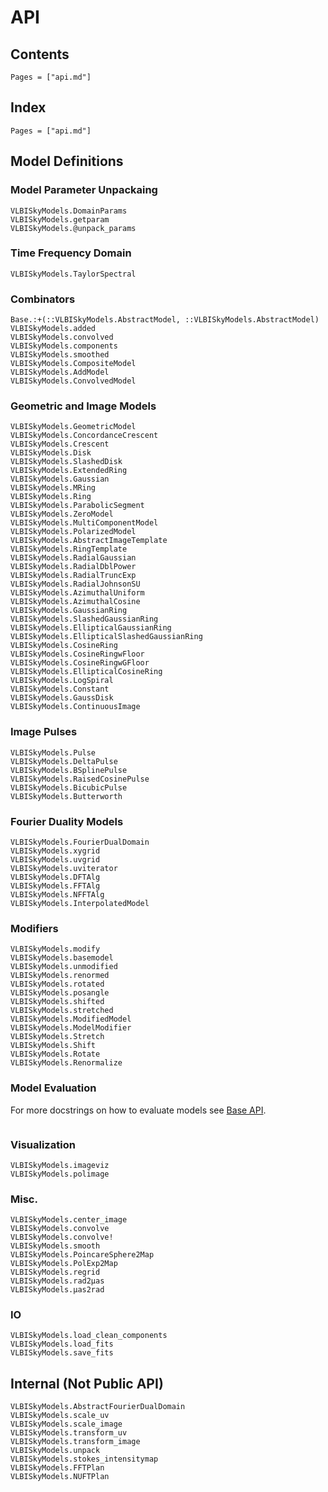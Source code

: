 # API

## Contents

```@contents
Pages = ["api.md"]
```

## Index

```@index
Pages = ["api.md"]
```

## Model Definitions

### Model Parameter Unpackaing

```@docs
VLBISkyModels.DomainParams
VLBISkyModels.getparam
VLBISkyModels.@unpack_params
```

### Time Frequency Domain

```@docs
VLBISkyModels.TaylorSpectral
```

### Combinators

```@docs
Base.:+(::VLBISkyModels.AbstractModel, ::VLBISkyModels.AbstractModel)
VLBISkyModels.added
VLBISkyModels.convolved
VLBISkyModels.components
VLBISkyModels.smoothed
VLBISkyModels.CompositeModel
VLBISkyModels.AddModel
VLBISkyModels.ConvolvedModel
```

### Geometric and Image Models

```@docs
VLBISkyModels.GeometricModel
VLBISkyModels.ConcordanceCrescent
VLBISkyModels.Crescent
VLBISkyModels.Disk
VLBISkyModels.SlashedDisk
VLBISkyModels.ExtendedRing
VLBISkyModels.Gaussian
VLBISkyModels.MRing
VLBISkyModels.Ring
VLBISkyModels.ParabolicSegment
VLBISkyModels.ZeroModel
VLBISkyModels.MultiComponentModel
VLBISkyModels.PolarizedModel
VLBISkyModels.AbstractImageTemplate
VLBISkyModels.RingTemplate
VLBISkyModels.RadialGaussian
VLBISkyModels.RadialDblPower
VLBISkyModels.RadialTruncExp
VLBISkyModels.RadialJohnsonSU
VLBISkyModels.AzimuthalUniform
VLBISkyModels.AzimuthalCosine
VLBISkyModels.GaussianRing
VLBISkyModels.SlashedGaussianRing
VLBISkyModels.EllipticalGaussianRing
VLBISkyModels.EllipticalSlashedGaussianRing
VLBISkyModels.CosineRing
VLBISkyModels.CosineRingwFloor
VLBISkyModels.CosineRingwGFloor
VLBISkyModels.EllipticalCosineRing
VLBISkyModels.LogSpiral
VLBISkyModels.Constant
VLBISkyModels.GaussDisk
VLBISkyModels.ContinuousImage
```

### Image Pulses

```@docs
VLBISkyModels.Pulse
VLBISkyModels.DeltaPulse
VLBISkyModels.BSplinePulse
VLBISkyModels.RaisedCosinePulse
VLBISkyModels.BicubicPulse
VLBISkyModels.Butterworth
```

### Fourier Duality Models

```@docs
VLBISkyModels.FourierDualDomain
VLBISkyModels.xygrid
VLBISkyModels.uvgrid
VLBISkyModels.uviterator
VLBISkyModels.DFTAlg
VLBISkyModels.FFTAlg
VLBISkyModels.NFFTAlg
VLBISkyModels.InterpolatedModel
```

### Modifiers

```@docs
VLBISkyModels.modify
VLBISkyModels.basemodel
VLBISkyModels.unmodified
VLBISkyModels.renormed
VLBISkyModels.rotated
VLBISkyModels.posangle
VLBISkyModels.shifted
VLBISkyModels.stretched
VLBISkyModels.ModifiedModel
VLBISkyModels.ModelModifier
VLBISkyModels.Stretch
VLBISkyModels.Shift
VLBISkyModels.Rotate
VLBISkyModels.Renormalize
```

### Model Evaluation

For more docstrings on how to evaluate models see [Base API](@ref).

```@docs
```

### Visualization

```@docs
VLBISkyModels.imageviz
VLBISkyModels.polimage
```

### Misc.

```@docs
VLBISkyModels.center_image
VLBISkyModels.convolve
VLBISkyModels.convolve!
VLBISkyModels.smooth
VLBISkyModels.PoincareSphere2Map
VLBISkyModels.PolExp2Map
VLBISkyModels.regrid
VLBISkyModels.rad2μas
VLBISkyModels.μas2rad
```

### IO

```@docs
VLBISkyModels.load_clean_components
VLBISkyModels.load_fits
VLBISkyModels.save_fits
```

## Internal (Not Public API)

```@docs
VLBISkyModels.AbstractFourierDualDomain
VLBISkyModels.scale_uv
VLBISkyModels.scale_image
VLBISkyModels.transform_uv
VLBISkyModels.transform_image
VLBISkyModels.unpack
VLBISkyModels.stokes_intensitymap
VLBISkyModels.FFTPlan
VLBISkyModels.NUFTPlan
```
